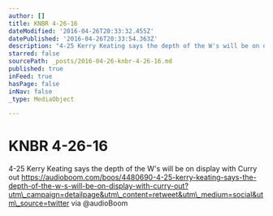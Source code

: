 ```yaml
---
author: []
title: KNBR 4-26-16
dateModified: '2016-04-26T20:33:32.455Z'
datePublished: '2016-04-26T20:33:54.363Z'
description: "4-25 Kerry Keating says the depth of the W's will be on display with Curry out https://audioboom.com/boos/4480690-4-25-kerry-keating-says-the-depth-of-the-w-s-will-be-on-display-with-curry-out?utm_campaign=detailpage&utm_content=retweet&utm_medium=social&utm_source=twitter via @audioBoom"
starred: false
sourcePath: _posts/2016-04-26-knbr-4-26-16.md
published: true
inFeed: true
hasPage: false
inNav: false
_type: MediaObject

---
```

# KNBR 4-26-16

4-25 Kerry Keating says the depth of the W's will be on display with Curry out https://audioboom.com/boos/4480690-4-25-kerry-keating-says-the-depth-of-the-w-s-will-be-on-display-with-curry-out?utm\_campaign=detailpage&utm\_content=retweet&utm\_medium=social&utm\_source=twitter via @audioBoom